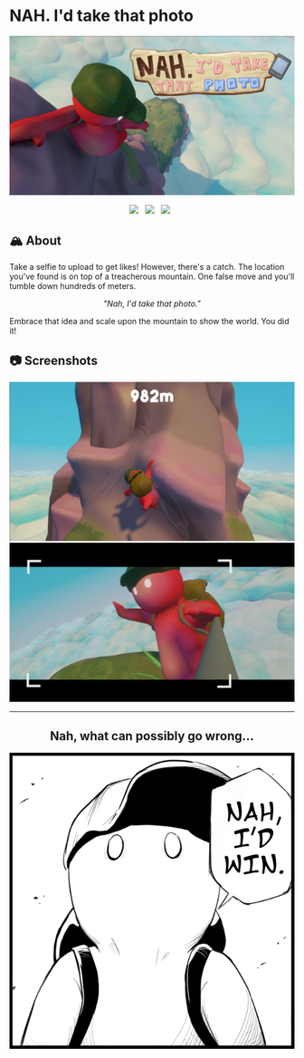 # NAH. I'd take that photo

![Front Art](docs/front.png)

<div align="center">
    <a href='https://itch.io/jam/brackeys-13/rate/3345822'><img src='https://img.shields.io/badge/Brackeys-GameJam-blue'></a> &nbsp;
    <a href='https://www.youtube.com/watch?v=_Qr5H9SDxf4'><img src='https://img.shields.io/badge/Youtube-Trailer-b31b1b.svg'></a> &nbsp;
    <a href='https://nucluus.itch.io/nah-id-take-that-photo'><img src='https://img.shields.io/badge/Play-itchi.io-orange'></a> &nbsp;
</div>

## 🏔️ About
Take a selfie to upload to get likes! However, there's a catch. The location you've found is on top of a treacherous mountain. One false move and you'll tumble down hundreds of meters.
*<div align="center">"Nah, I'd take that photo."</div>*

Embrace that idea and scale upon the mountain to show the world. You did it!

## 📷 Screenshots

![Climbing the hill](docs/climbing.png)
![Taking a selfie on top](docs/selfie.png)

<hr/>

<div align="center">
<h2>Nah, what can possibly go wrong...</h2>

![NAH, I'd Win](docs/nah-id-win.png)

</div>

